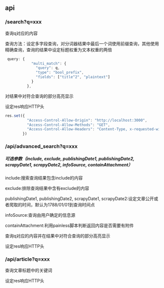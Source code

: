## api



### /search?q=xxx



查询q对应的内容



查询方法：设定多字段查询，对分词器结果中最后一个词使用前缀查询，其他使用精确查询，查询的结果中设定标题权重为文本权重的两倍

```javascript
 query: {
            "multi_match": {       
              "query": q,
              "type": "bool_prefix",
              "fields": ["title^2", "plaintext"] 
            }
          },
```

对结果中对符合查询的部分高亮显示

设定res响应HTTP头

~~~javascript
res.set({
          "Access-Control-Allow-Origin": "http://localhost:3000",
          "Access-Control-Allow-Methods": "GET",
          "Access-Control-Allow-Headers": "Content-Type, x-requested-with"
        })
~~~





### /api/advanced_search?q=xxx

##### 可选参数（include, exclude, publishingDate1, publishingDate2, scrapyDate1, scrapyDate2, infoSource, containAttachment）

include:搜索查询结果包含include的内容



exclude:排除查询结果中含有exclude的内容



publishingDate1, publishingDate2, scrapyDate1, scrapyDate2:设定文章公开或者爬取的时间，默认为1788/01/01到查询时间点



infoSource:查询由用户确定的信息源



containAttachment:利用painless脚本判断返回内容是否需要有附件



查询q对应的内容并在结果中对符合查询的部分高亮显示



设定res响应HTTP头



### /api/article?q=xxx

查询文章标题中的关键词



设定res响应HTTP头






